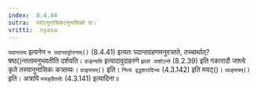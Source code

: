 ```yaml
---
index:  8.4.44
sutra:  यरोऽनुनासिकेऽनुनासिको वा।
vritti:  nyasa
---
```


`पदान्तस्य` इत्यनेन `न पदान्ताट्टोरनाम्()` (8.4.41) इत्यतः पदान्तग्रहणमनुवत्र्तते, तच्चार्थात्? षष्ठ()न्ततामनुभवतीति दर्शयति। `वाङ्न्यति` इत्यादावुदाहरणे `झलां जशोऽन्ते` (8.2.39) इति गकारादौ जश्त्वे कृते तस्यानुनासिकः कत्र्तव्यः। `वाङ्मयम्()` इति। `नित्यं वृद्धशरादिभ्यः` (4.3.142) इति मयट्()। `त्वङ्मयम्()` इति। अत्रापि `मयङ्वैतयोः` (4.3.141) इत्यादिना॥

